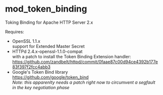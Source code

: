 # mod_token_binding
Toking Binding for Apache HTTP Server 2.x

Requires:
- OpenSSL 1.1.x  
  support for Extended Master Secret
- HTTPd 2.4.x-openssl-1.1.0-compat  
  with a patch to install the Token Binding Extension handler:  
  https://github.com/zandbelt/httpd/commit/0faae87c00d94ce4392b177e83f397f2fcc4abb3
- Google's Token Bind library  
  https://github.com/google/token_bind  
  *Note: this apparenlty needs a patch right now to circumvent a segfault in the key negotiation phase*